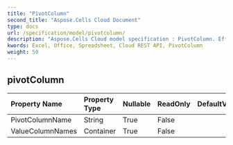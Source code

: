 ```yaml
---
title: "PivotColumn"
second_title: "Aspose.Cells Cloud Document"
type: docs
url: /specification/model/pivotcolumn/
description: "Aspose.Cells Cloud model specification : PivotColumn. Effortlessly handle Excel and other spreadsheet documents with features like opening, generating, editing, splitting, merging, comparing, and converting."
kwords: Excel, Office, Spreadsheet, Cloud REST API, PivotColumn
weight: 50
---
```


## **pivotColumn**

 

| Property Name | Property Type | Nullable |  ReadOnly | DefaultValue | Description | 
| :- | :- | :- |:- |  :- | :- |
| PivotColumnName | String | True |  False |  |  |  
| ValueColumnNames | Container | True |  False |  |  |  

